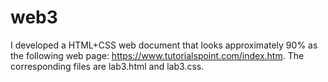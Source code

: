 # web3
I developed a HTML+CSS web document that looks approximately 90% as the following web page: https://www.tutorialspoint.com/index.htm. The corresponding files are lab3.html and lab3.css.
